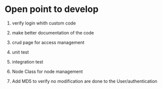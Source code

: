 ﻿# Open point to develop

1. verify login whith custom code

2. make better documentation of the code

3. crud page for access management

4. unit test

5. integration test

8. Node Class for node management

9. Add MD5 to verify no modification are done to the User/authentication